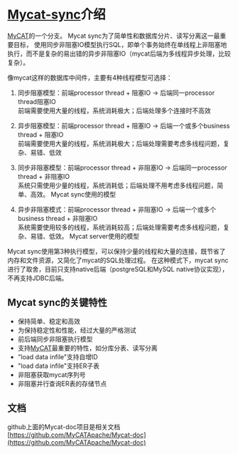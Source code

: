 # [Mycat-sync](https://github.com/little-pan/mycat-sync)介绍

[MyCAT](https://github.com/MyCATApache/Mycat-Server)的一个分支。 Mycat sync为了简单性和数据库分片、读写分离这一最重要目标，
使用同步非阻塞IO模型执行SQL，即单个事务始终在单线程上非阻塞地执行，而不是复杂的易出错的异步非阻塞IO（mycat后端为多线程异步处理，比较复杂）。

像mycat这样的数据库中间件，主要有4种线程模型可选择：
1) 同步阻塞模型：前端processor thread + 阻塞IO -> 后端同一processor thread阻塞IO <br/>
前端需要使用大量的线程，系统消耗极大；后端处理多个连接时不高效

2) 异步阻塞模型：前端processor thread + 阻塞IO -> 后端一个或多个business thread + 阻塞IO <br/>
前端需要使用大量的线程，系统消耗极大；后端处理需要考虑多线程问题，复杂、易错、低效
  
3) 同步非阻塞模型：前端processor thread + 非阻塞IO -> 后端同一processor thread + 非阻塞IO <br/>
系统只需使用少量的线程，系统消耗低；后端处理不用考虑多线程问题，简单、高效。 Mycat sync使用的模型
  
4) 异步非阻塞模式：前端processor thread + 非阻塞IO -> 后端一个或多个business thread + 非阻塞IO <br/>
系统需要使用较多的线程，系统消耗较高；后端处理需要考虑多线程问题，复杂、易错、低效。 Mycat server使用的模型

Mycat sync使用第3种执行模型，可以保持少量的线程和大量的连接，既节省了内存和文件资源，又简化了mycat的SQL处理过程。
在这种模式下，mycat sync进行了取舍，目前只支持native后端（postgreSQL和MySQL native协议实现），不再支持JDBC后端。

## Mycat sync的关键特性

* 保持简单、稳定和高效
* 为保持稳定性和性能，经过大量的严格测试
* 前后端同步非阻塞执行模型
* 支持[MyCAT](https://github.com/MyCATApache/Mycat-Server)最重要的特性，如分库分表、读写分离
* "load data infile"支持自增ID
* "load data infile"支持ER子表
* 非阻塞获取mycat序列号
* 非阻塞并行查询ER表的存储节点

## 文档

github上面的Mycat-doc项目是相关文档 [https://github.com/MyCATApache/Mycat-doc](https://github.com/MyCATApache/Mycat-doc)

